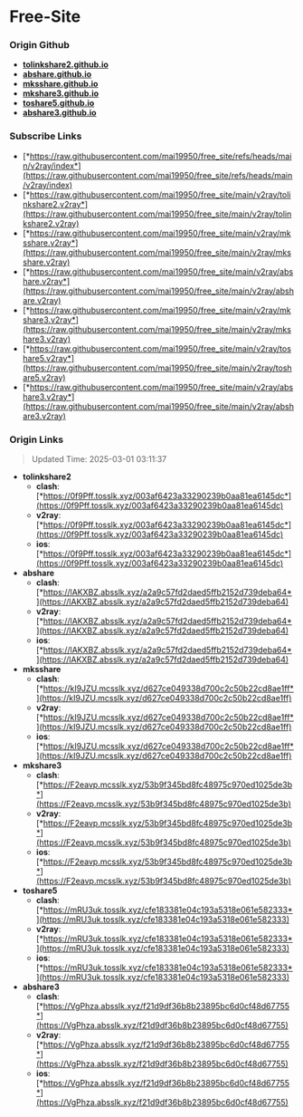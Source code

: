 # Free-Site

### Origin Github

- [**tolinkshare2.github.io**](https://github.com/tolinkshare2/tolinkshare2.github.io)
- [**abshare.github.io**](https://github.com/abshare/abshare.github.io)
- [**mksshare.github.io**](https://github.com/mksshare/mksshare.github.io)
- [**mkshare3.github.io**](https://github.com/mkshare3/mkshare3.github.io)
- [**toshare5.github.io**](https://github.com/toshare5/toshare5.github.io)
- [**abshare3.github.io**](https://github.com/abshare3/abshare3.github.io)

### Subscribe Links

- [*https://raw.githubusercontent.com/mai19950/free_site/refs/heads/main/v2ray/index*](https://raw.githubusercontent.com/mai19950/free_site/refs/heads/main/v2ray/index)
- [*https://raw.githubusercontent.com/mai19950/free_site/main/v2ray/tolinkshare2.v2ray*](https://raw.githubusercontent.com/mai19950/free_site/main/v2ray/tolinkshare2.v2ray)
- [*https://raw.githubusercontent.com/mai19950/free_site/main/v2ray/mksshare.v2ray*](https://raw.githubusercontent.com/mai19950/free_site/main/v2ray/mksshare.v2ray)
- [*https://raw.githubusercontent.com/mai19950/free_site/main/v2ray/abshare.v2ray*](https://raw.githubusercontent.com/mai19950/free_site/main/v2ray/abshare.v2ray)
- [*https://raw.githubusercontent.com/mai19950/free_site/main/v2ray/mkshare3.v2ray*](https://raw.githubusercontent.com/mai19950/free_site/main/v2ray/mkshare3.v2ray)
- [*https://raw.githubusercontent.com/mai19950/free_site/main/v2ray/toshare5.v2ray*](https://raw.githubusercontent.com/mai19950/free_site/main/v2ray/toshare5.v2ray)
- [*https://raw.githubusercontent.com/mai19950/free_site/main/v2ray/abshare3.v2ray*](https://raw.githubusercontent.com/mai19950/free_site/main/v2ray/abshare3.v2ray)

### Origin Links

> Updated Time: 2025-03-01 03:11:37

- **tolinkshare2**
  - **clash**: [*https://0f9Pff.tosslk.xyz/003af6423a33290239b0aa81ea6145dc*](https://0f9Pff.tosslk.xyz/003af6423a33290239b0aa81ea6145dc)
  - **v2ray**: [*https://0f9Pff.tosslk.xyz/003af6423a33290239b0aa81ea6145dc*](https://0f9Pff.tosslk.xyz/003af6423a33290239b0aa81ea6145dc)
  - **ios**: [*https://0f9Pff.tosslk.xyz/003af6423a33290239b0aa81ea6145dc*](https://0f9Pff.tosslk.xyz/003af6423a33290239b0aa81ea6145dc)
- **abshare**
  - **clash**: [*https://lAKXBZ.absslk.xyz/a2a9c57fd2daed5ffb2152d739deba64*](https://lAKXBZ.absslk.xyz/a2a9c57fd2daed5ffb2152d739deba64)
  - **v2ray**: [*https://lAKXBZ.absslk.xyz/a2a9c57fd2daed5ffb2152d739deba64*](https://lAKXBZ.absslk.xyz/a2a9c57fd2daed5ffb2152d739deba64)
  - **ios**: [*https://lAKXBZ.absslk.xyz/a2a9c57fd2daed5ffb2152d739deba64*](https://lAKXBZ.absslk.xyz/a2a9c57fd2daed5ffb2152d739deba64)
- **mksshare**
  - **clash**: [*https://kI9JZU.mcsslk.xyz/d627ce049338d700c2c50b22cd8ae1ff*](https://kI9JZU.mcsslk.xyz/d627ce049338d700c2c50b22cd8ae1ff)
  - **v2ray**: [*https://kI9JZU.mcsslk.xyz/d627ce049338d700c2c50b22cd8ae1ff*](https://kI9JZU.mcsslk.xyz/d627ce049338d700c2c50b22cd8ae1ff)
  - **ios**: [*https://kI9JZU.mcsslk.xyz/d627ce049338d700c2c50b22cd8ae1ff*](https://kI9JZU.mcsslk.xyz/d627ce049338d700c2c50b22cd8ae1ff)
- **mkshare3**
  - **clash**: [*https://F2eavp.mcsslk.xyz/53b9f345bd8fc48975c970ed1025de3b*](https://F2eavp.mcsslk.xyz/53b9f345bd8fc48975c970ed1025de3b)
  - **v2ray**: [*https://F2eavp.mcsslk.xyz/53b9f345bd8fc48975c970ed1025de3b*](https://F2eavp.mcsslk.xyz/53b9f345bd8fc48975c970ed1025de3b)
  - **ios**: [*https://F2eavp.mcsslk.xyz/53b9f345bd8fc48975c970ed1025de3b*](https://F2eavp.mcsslk.xyz/53b9f345bd8fc48975c970ed1025de3b)
- **toshare5**
  - **clash**: [*https://mRU3uk.tosslk.xyz/cfe183381e04c193a5318e061e582333*](https://mRU3uk.tosslk.xyz/cfe183381e04c193a5318e061e582333)
  - **v2ray**: [*https://mRU3uk.tosslk.xyz/cfe183381e04c193a5318e061e582333*](https://mRU3uk.tosslk.xyz/cfe183381e04c193a5318e061e582333)
  - **ios**: [*https://mRU3uk.tosslk.xyz/cfe183381e04c193a5318e061e582333*](https://mRU3uk.tosslk.xyz/cfe183381e04c193a5318e061e582333)
- **abshare3**
  - **clash**: [*https://VgPhza.absslk.xyz/f21d9df36b8b23895bc6d0cf48d67755*](https://VgPhza.absslk.xyz/f21d9df36b8b23895bc6d0cf48d67755)
  - **v2ray**: [*https://VgPhza.absslk.xyz/f21d9df36b8b23895bc6d0cf48d67755*](https://VgPhza.absslk.xyz/f21d9df36b8b23895bc6d0cf48d67755)
  - **ios**: [*https://VgPhza.absslk.xyz/f21d9df36b8b23895bc6d0cf48d67755*](https://VgPhza.absslk.xyz/f21d9df36b8b23895bc6d0cf48d67755)
